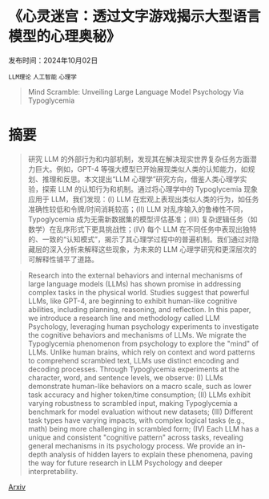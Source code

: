 # 《心灵迷宫：透过文字游戏揭示大型语言模型的心理奥秘》

发布时间：2024年10月02日

`LLM理论` `人工智能` `心理学`

> Mind Scramble: Unveiling Large Language Model Psychology Via Typoglycemia

# 摘要

> 研究 LLM 的外部行为和内部机制，发现其在解决现实世界复杂任务方面潜力巨大。例如，GPT-4 等强大模型已开始展现类似人类的认知能力，如规划、推理和反思。本文提出“LLM 心理学”研究方向，借鉴人类心理学实验，探索 LLM 的认知行为和机制。通过将心理学中的 Typoglycemia 现象应用于 LLM，我们发现：(I) LLM 在宏观上表现出类似人类的行为，如任务准确性较低和令牌/时间消耗较高；(II) LLM 对乱序输入的鲁棒性不同，Typoglycemia 成为无需新数据集的模型评估基准；(III) 复杂逻辑任务（如数学）在乱序形式下更具挑战性；(IV) 每个 LLM 在不同任务中表现出独特的、一致的“认知模式”，揭示了其心理学过程中的普遍机制。我们通过对隐藏层的深入分析来解释这些现象，为未来的 LLM 心理学研究和更深层次的可解释性铺平了道路。

> Research into the external behaviors and internal mechanisms of large language models (LLMs) has shown promise in addressing complex tasks in the physical world. Studies suggest that powerful LLMs, like GPT-4, are beginning to exhibit human-like cognitive abilities, including planning, reasoning, and reflection. In this paper, we introduce a research line and methodology called LLM Psychology, leveraging human psychology experiments to investigate the cognitive behaviors and mechanisms of LLMs. We migrate the Typoglycemia phenomenon from psychology to explore the "mind" of LLMs. Unlike human brains, which rely on context and word patterns to comprehend scrambled text, LLMs use distinct encoding and decoding processes. Through Typoglycemia experiments at the character, word, and sentence levels, we observe: (I) LLMs demonstrate human-like behaviors on a macro scale, such as lower task accuracy and higher token/time consumption; (II) LLMs exhibit varying robustness to scrambled input, making Typoglycemia a benchmark for model evaluation without new datasets; (III) Different task types have varying impacts, with complex logical tasks (e.g., math) being more challenging in scrambled form; (IV) Each LLM has a unique and consistent "cognitive pattern" across tasks, revealing general mechanisms in its psychology process. We provide an in-depth analysis of hidden layers to explain these phenomena, paving the way for future research in LLM Psychology and deeper interpretability.

[Arxiv](https://arxiv.org/abs/2410.01677)